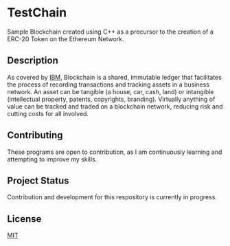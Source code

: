 # TestChain
Sample Blockchain created using C++ as a precursor to the creation of a ERC-20 Token on the Ethereum Network.

## Description
As covered by [IBM](https://www.ibm.com/topics/what-is-blockchain), Blockchain is a shared, immutable ledger that facilitates the process of recording transactions and tracking assets in a business network. An asset can be tangible (a house, car, cash, land) or intangible (intellectual property, patents, copyrights, branding). Virtually anything of value can be tracked and traded on a blockchain network, reducing risk and cutting costs for all involved.

## Contributing
These programs are open to contribution, as I am continuously learning and attempting to improve my skills.

## Project Status
Contribution and development for this respository is currently in progress.

## License
[MIT](https://choosealicense.com/licenses/mit/)
